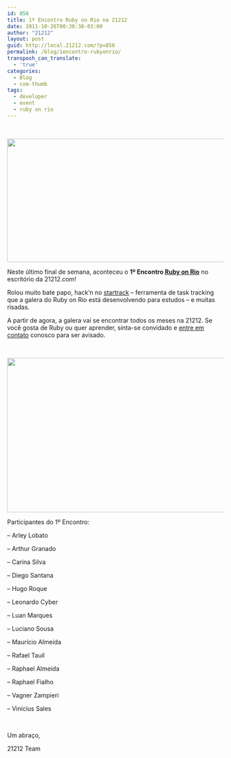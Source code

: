 ```yaml
---
id: 856
title: 1º Encontro Ruby on Rio na 21212
date: 2011-10-26T00:30:38-03:00
author: "21212"
layout: post
guid: http://local.21212.com/?p=856
permalink: /blog/1encontro-rubyonrio/
transposh_can_translate:
  - 'true'
categories:
  - Blog
  - com-thumb
tags:
  - developer
  - event
  - ruby on rio
---
```

&nbsp;

<img class="aligncenter size-full wp-image-859" src="{{ site.url }}/assets/wp-content/uploads/2011/10/RubyonRio-logo-e1319596134519.jpg" alt="" width="540" height="287" srcset="{{ site.url }}/assets/wp-content/uploads/2011/10/RubyonRio-logo-e1319596134519.jpg 540w, {{ site.url }}/assets/wp-content/uploads/2011/10/RubyonRio-logo-e1319596134519-300x159.jpg 300w" sizes="(max-width: 540px) 100vw, 540px" />

Neste último final de semana, aconteceu o **1º Encontro <a title="Ruby on Rio" href="http://rubyonrio.org/" target="_blank">Ruby on Rio</a>** no escritório da 21212.com!

<!--more ... quer saber mais? Leia aqui!-->

Rolou muito bate papo, hack&#8217;n no <a title="Startrack" href="https://github.com/rubyonrio/startrack" target="_blank">startrack</a> &#8211; ferramenta de task tracking que a galera do Ruby on Rio está desenvolvendo para estudos &#8211; e muitas risadas.

A partir de agora, a galera vai se encontrar todos os meses na 21212. Se você gosta de Ruby ou quer aprender, sinta-se convidado e <a title="Contato" href="http://local.21212.com/contact/" target="_blank">entre em contato</a> conosco para ser avisado.

&nbsp;

<p style="text-align: center">
  <img class="aligncenter size-full wp-image-857" src="{{ site.url }}/assets/wp-content/uploads/2011/10/RubyonRio-e1319595592662.jpg" alt="" width="540" height="359" srcset="{{ site.url }}/assets/wp-content/uploads/2011/10/RubyonRio-e1319595592662.jpg 540w, {{ site.url }}/assets/wp-content/uploads/2011/10/RubyonRio-e1319595592662-300x199.jpg 300w" sizes="(max-width: 540px) 100vw, 540px" />
</p>

Participantes do 1º Encontro:

&#8211; Arley Lobato

&#8211; Arthur Granado

&#8211; Carina Silva

&#8211; Diego Santana

&#8211; Hugo Roque

&#8211; Leonardo Cyber

&#8211; Luan Marques

&#8211; Luciano Sousa

&#8211; Maurício Almeida

&#8211; Rafael Tauil

&#8211; Raphael Almeida

&#8211; Raphael Fialho

&#8211; Vagner Zampieri

&#8211; Vinícius Sales

&nbsp;

Um abraço,

21212 Team